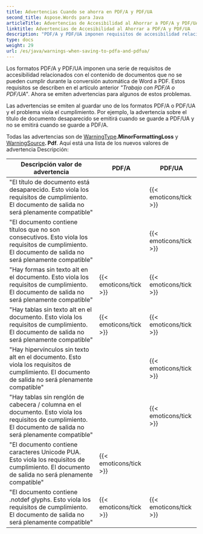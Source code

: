 ```yaml
---
title: Advertencias Cuando se ahorra en PDF/A y PDF/UA
second_title: Aspose.Words para Java
articleTitle: Advertencias de Accesibilidad al Ahorrar a PDF/A y PDF/UA
linktitle: Advertencias de Accesibilidad al Ahorrar a PDF/A y PDF/UA
description: "PDF/A y PDF/UA imponen requisitos de accesibilidad relacionados con el contenido de documentos. Al guardar en PDF/A o PDF/UA Java y la cuestión viola el cumplimiento, se emite una advertencia."
type: docs
weight: 29
url: /es/java/warnings-when-saving-to-pdfa-and-pdfua/
---
```


Los formatos PDF/A y PDF/UA imponen una serie de requisitos de accesibilidad relacionados con el contenido de documentos que no se pueden cumplir durante la conversión automática de Word a PDF. Estos requisitos se describen en el artículo anterior *"Trabajo con PDF/A o PDF/UA"*. Ahora se emiten advertencias para algunos de estos problemas.

Las advertencias se emiten al guardar uno de los formatos PDF/A o PDF/UA y el problema viola el cumplimiento. Por ejemplo, la advertencia sobre el título de documento desaparecido se emitirá cuando se guarde a PDF/UA y no se emitirá cuando se guarde a PDF/A.

Todas las advertencias son de [WarningType](https://reference.aspose.com/words/java/com.aspose.words/warningtype/)**.MinorFormattingLoss** y [WarningSource](https://reference.aspose.com/words/java/com.aspose.words/warningsource/)**. Pdf**. Aquí está una lista de los nuevos valores de advertencia Descripción:

|  Descripción valor de advertencia |  PDF/A |  PDF/UA |
|  ------------------------------------------------------------  |  ----------------------  |  ----------------------  |
|  "El título de documento está desaparecido. Esto viola los requisitos de cumplimiento. El documento de salida no será plenamente compatible" |                          |   {{< emoticons/tick >}}  |
|  "El documento contiene títulos que no son consecutivos. Esto viola los requisitos de cumplimiento. El documento de salida no será plenamente compatible" |                          |   {{< emoticons/tick >}}  |
|  "Hay formas sin texto alt en el documento. Esto viola los requisitos de cumplimiento. El documento de salida no será plenamente compatible" |   {{< emoticons/tick >}}  |   {{< emoticons/tick >}}  |
|  "Hay tablas sin texto alt en el documento. Esto viola los requisitos de cumplimiento. El documento de salida no será plenamente compatible" |   {{< emoticons/tick >}}  |   {{< emoticons/tick >}}  |
|  "Hay hipervínculos sin texto alt en el documento. Esto viola los requisitos de cumplimiento. El documento de salida no será plenamente compatible" |                          |   {{< emoticons/tick >}}  |
|  "Hay tablas sin renglón de cabecera / columna en el documento. Esto viola los requisitos de cumplimiento. El documento de salida no será plenamente compatible" |                          |   {{< emoticons/tick >}}  |
|  "El documento contiene caracteres Unicode PUA. Esto viola los requisitos de cumplimiento. El documento de salida no será plenamente compatible" |   {{< emoticons/tick >}}  |                          |
|  "El documento contiene .notdef glyphs. Esto viola los requisitos de cumplimiento. El documento de salida no será plenamente compatible" |   {{< emoticons/tick >}}  |   {{< emoticons/tick >}}  |
